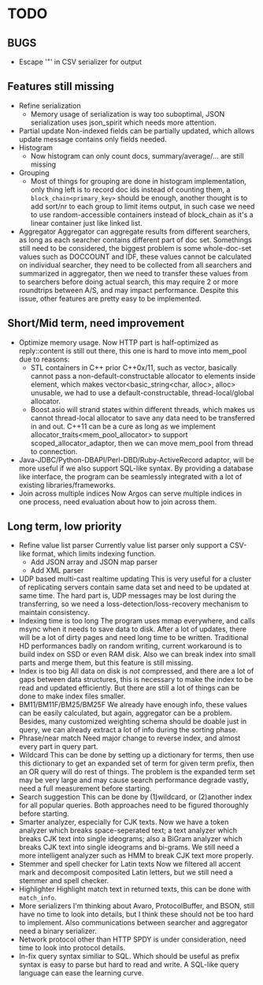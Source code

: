 TODO
====

BUGS
----
* Escape '"' in CSV serializer for output

Features still missing
-----------------------
* Refine serialization
    + Memory usage of serialization is way too suboptimal, JSON serialization uses json_spirit which needs more attention.
* Partial update
    Non-indexed fields can be partially updated, which allows update message contains only fields needed.
* Histogram
    + Now histogram can only count docs, summary/average/... are still missing
* Grouping
    + Most of things for grouping are done in histogram implementation, only thing left is to record doc ids instead of counting them, a `block_chain<primary_key>` should be enough, another thought is to add sort/nr to each group to limit items output, in such case we need to use random-accessible containers instead of block_chain as it's a linear container just like linked list.
* Aggregator
    Aggregator can aggregate results from different searchers, as long as each searcher contains different part of doc set. Somethings still need to be considered, the biggest problem is some whole-doc-set values such as DOCCOUNT and IDF, these values cannot be calculated on individual searcher, they need to be collected from all searchers and summarized in aggregator, then we need to transfer these values from to searchers before doing actual search, this may require 2 or more roundtrips between A/S, and may impact performance.
    Despite this issue, other features are pretty easy to be implemented.

Short/Mid term, need improvement
--------------------------------
* Optimize memory usage.
    Now HTTP part is half-optimized as reply::content is still out there, this one is hard to move into mem_pool due to reasons:
    + STL containers in C++ prior C++0x/11, such as vector, basically cannot pass a non-default-constructable allocator to elements inside element, which makes vector<basic_string<char, alloc>, alloc> unusable, we had to use a default-constructable, thread-local/global allocator.
    + Boost.asio will strand states within different threads, which makes us cannot thread-local allocator to save any data need to be transferred in and out.
    C++11 can be a cure as long as we implement allocator_traits<mem_pool_allocator> to support scoped_allocator_adaptor, then we can move mem_pool from thread to connection.
* Java-JDBC/Python-DBAPI/Perl-DBD/Ruby-ActiveRecord adaptor, will be more useful if we also support SQL-like syntax. By providing a database like interface, the program can be seamlessly integrated with a lot of existing libraries/frameworks.
* Join across multiple indices
    Now Argos can serve multiple indices in one process, need evaluation about how to join across them.

Long term, low priority
-----------------------
* Refine value list parser
    Currently value list parser only support a CSV-like format, which limits indexing function.
    + Add JSON array and JSON map parser
    + Add XML parser
* UDP based multi-cast realtime updating
    This is very useful for a cluster of replicating servers contain same data set and need to be updated at same time. The hard part is, UDP messages may be lost during the transferring, so we need a loss-detection/loss-recovery mechanism to maintain consistency.
* Indexing time is too long
    The program uses mmap everywhere, and calls msync when it needs to save data to disk. After a lot of updates, there will be a lot of dirty pages and need long time to be written. Traditional HD performances badly on random writing, current workaround is to build index on SSD or even RAM disk.
    Also we can break index into small parts and merge them, but this feature is still missing.
* Index is too big
    All data on disk is *not* compressed, and there are a lot of gaps between data structures, this is necessary to make the index to be read and updated efficiently. But there are still a lot of things can be done to make index files smaller.
* BM11/BM11F/BM25/BM25F
    We already have enough info, these values can be easily calculated, but again, aggregator can be a problem.
    Besides, many customized weighting schema should be doable just in query, we can already extract a lot of info during the sorting phase.
* Phrase/near match
    Need major change to reverse index, and almost every part in query part.
* Wildcard
    This can be done by setting up a dictionary for terms, then use this dictionary to get an expanded set of term for given term prefix, then an OR query will do rest of things. The problem is the expanded term set may be very large and may cause search performance degrade vastly, need a full measurement before starting.
* Search suggestion
    This can be done by (1)wildcard, or (2)another index for all popular queries. Both approaches need to be figured thoroughly before starting.
* Smarter analyzer, especially for CJK texts.
    Now we have a token analyzer which breaks space-seperated text; a text analyzer which breaks CJK text into single ideograms; also a BiGram analyzer which breaks CJK text into single ideograms and bi-grams.
    We still need a more intelligent analyzer such as HMM to break CJK text more properly.
* Stemmer and spell checker for Latin texts
    Now we filtered all accent mark and decomposit composited Latin letters, but we still need a stemmer and spell checker.
* Highlighter
    Highlight match text in returned texts, this can be done with `match_info`.
* More serializers
    I'm thinking about Avaro, ProtocolBuffer, and BSON, still have no time to look into details, but I think these should not be too hard to implement.
    Also communications between searcher and aggregator need a binary serializer.
* Network protocol other than HTTP
    SPDY is under consideration, need time to look into protocol details.
* In-fix query syntax similiar to SQL. Which should be useful as prefix syntax is easy to parse but hard to read and write. A SQL-like query language can ease the learning curve.
